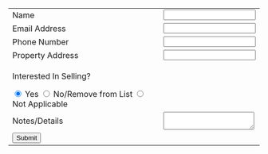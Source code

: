 
<form action="process.php" method="post">
    <table>
    <tbody>
    <tr>
        <td>
            Name
        </td>
        <td>
            <input type="text" name="ContactName">
        </td>
    </tr>
    <tr>
        <td>
            Email Address
        </td>
        <td>
            <input type="text" name="Email">
        </td>
    </tr>
    <tr>
        <td>
            Phone Number
        </td>
        <td>
            <input type="text" name="Phone">
        </td>
    </tr>
    <tr>
    <td>
            Property Address
        </td>
        <td>
            <input type="text" name="PropertyAddress">
        </td>
    </tr>
    <tr>
    <td>
    <p>Interested In Selling?</p>
    <input type="radio" id="Yes" name="Status" value="Yes"
         checked>
  <label for="Yes">Yes</label>
  <input type="radio" id="No" name="Status" value="No">
  <label for="dewey">No/Remove from List</label>
  <input type="radio" id="NA" name="Status" value="NA">
  <label for="NA">Not Applicable</label>
    <tr>
        <td>
            Notes/Details
        </td>
        <td>
            <textarea name="Comment"></textarea>
        </td>
    </tr>
    <td>
    <input type="submit" value="Submit">
    </td>
